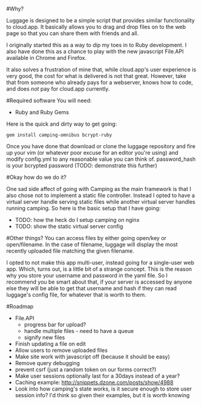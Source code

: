 #Why?

Luggage is designed to be a simple script that provides similar
functionality to cloud.app. It basically allows you to drag and drop
files on to the web page so that you can share them with friends and
all. 

I originally started this as a way to dip my toes in to Ruby
development. I also have done this as a chance to play with the new
javascript File.API available in Chrome and Firefox. 

It also solves a frustration of mine that, while cloud.app's user
experience is very good, the cost for what is delivered is not that
great. However, take that from someone who already pays for a webserver,
knows how to code, and does *not* pay for cloud.app currently. 

#Required software
You will need:
* Ruby and Ruby Gems

Here is the quick and dirty way to get going:

`gem install camping-omnibus bcrypt-ruby`

Once you have done that download or clone the luggage repository and
fire up your vim (or whatever poor excuse for an editor you're using)
and modify config.yml to any reasonable value you can think of.
password_hash is your bcrypted password (TODO: demonstrate this further)


#Okay how do we do it?

One sad side affect of going with Camping as the main framework is that
I also chose not to implement a static file controller. Instead I opted
to have a virtual server handle serving static files while another
virtual server handles running camping. So here is the basic setup that
I have going:

* TODO: how the heck do I setup camping on nginx
* TODO: show the static virtual server config

#Other things?
You can access files by either going open/key or open/filename. In the
case of filename, luggage will display the most recently uploaded file
matching the given filename.

I opted to not make this app multi-user, instead going for a single-user
web app. Which, turns out, is a little bit of a strange concept. This is
the reason why you store your username and password in the yaml file. So
I recommend you be smart about that, if your server is accessed by
anyone else they will be able to get that username and hash if they can
read luggage's config file, for whatever that is worth to them. 

#Roadmap
* File.API
  - progress bar for upload?
  - handle multiple files - need to have a queue
  - signify new files
* Finish updating a file on edit
* Allow users to remove uploaded files
* Make site work with javascript off (because it should be easy)
* Remove query debugging
* prevent csrf (just a random token on our forms correct?)
* Make user sessions optionally last for a 30days instead of a year?
* Caching example: http://snippets.dzone.com/posts/show/4988
* Look into how camping's state works, is it secure enough to store
  user session info? I'd think so given their examples, but it is worth
  knowing

